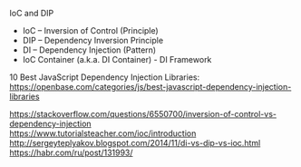 IoC and DIP

- IoC – Inversion of Control (Principle)
- DIP – Dependency Inversion Principle
- DI – Dependency Injection (Pattern)
- IoC Container (a.k.a. DI Container) - DI Framework

10 Best JavaScript Dependency Injection Libraries:  
https://openbase.com/categories/js/best-javascript-dependency-injection-libraries

https://stackoverflow.com/questions/6550700/inversion-of-control-vs-dependency-injection  
https://www.tutorialsteacher.com/ioc/introduction  
http://sergeyteplyakov.blogspot.com/2014/11/di-vs-dip-vs-ioc.html  
https://habr.com/ru/post/131993/
